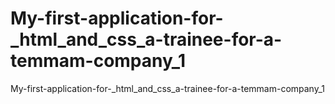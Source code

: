 # My-first-application-for-_html_and_css_a-trainee-for-a-temmam-company_1
My-first-application-for-_html_and_css_a-trainee-for-a-temmam-company_1
